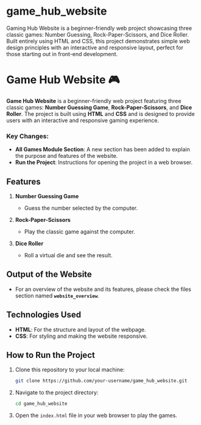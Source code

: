 # game_hub_website
Gaming Hub Website is a beginner-friendly web project showcasing three classic games: Number Guessing, Rock-Paper-Scissors, and Dice Roller. Built entirely using HTML and CSS, this project demonstrates simple web design principles with an interactive and responsive layout, perfect for those starting out in front-end development.
# Game Hub Website 🎮

**Game Hub Website** is a beginner-friendly web project featuring three classic games: **Number Guessing Game**, **Rock-Paper-Scissors**, and **Dice Roller**. The project is built using **HTML** and **CSS** and is designed to provide users with an interactive and responsive gaming experience.

### Key Changes:
- **All Games Module Section**: A new section has been added to explain the purpose and features of the website.
- **Run the Project**: Instructions for opening the project in a web browser.

## Features

1. **Number Guessing Game**  
   - Guess the number selected by the computer.

2. **Rock-Paper-Scissors**  
   - Play the classic game against the computer.

3. **Dice Roller**  
   - Roll a virtual die and see the result.

## Output of the Website

- For an overview of the website and its features, please check the files section named **`website_overview`**.

## Technologies Used

- **HTML**: For the structure and layout of the webpage.
- **CSS**: For styling and making the website responsive.

## How to Run the Project

1. Clone this repository to your local machine:
    ```bash
    git clone https://github.com/your-username/game_hub_website.git
    ```

2. Navigate to the project directory:
    ```bash
    cd game_hub_website
    ```

3. Open the `index.html` file in your web browser to play the games.




